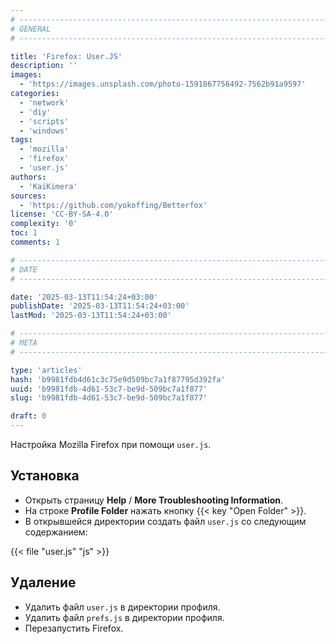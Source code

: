 ```yaml
---
# -------------------------------------------------------------------------------------------------------------------- #
# GENERAL
# -------------------------------------------------------------------------------------------------------------------- #

title: 'Firefox: User.JS'
description: ''
images:
  - 'https://images.unsplash.com/photo-1591867756492-7562b91a9597'
categories:
  - 'network'
  - 'diy'
  - 'scripts'
  - 'windows'
tags:
  - 'mozilla'
  - 'firefox'
  - 'user.js'
authors:
  - 'KaiKimera'
sources:
  - 'https://github.com/yokoffing/Betterfox'
license: 'CC-BY-SA-4.0'
complexity: '0'
toc: 1
comments: 1

# -------------------------------------------------------------------------------------------------------------------- #
# DATE
# -------------------------------------------------------------------------------------------------------------------- #

date: '2025-03-13T11:54:24+03:00'
publishDate: '2025-03-13T11:54:24+03:00'
lastMod: '2025-03-13T11:54:24+03:00'

# -------------------------------------------------------------------------------------------------------------------- #
# META
# -------------------------------------------------------------------------------------------------------------------- #

type: 'articles'
hash: 'b9981fdb4d61c3c75e9d509bc7a1f87795d392fa'
uuid: 'b9981fdb-4d61-53c7-be9d-509bc7a1f877'
slug: 'b9981fdb-4d61-53c7-be9d-509bc7a1f877'

draft: 0
---
```


Настройка Mozilla Firefox при помощи `user.js`.

<!--more-->

## Установка

- Открыть страницу **Help** / **More Troubleshooting Information**.
- На строке **Profile Folder** нажать кнопку {{< key "Open Folder" >}}.
- В открывшейся директории создать файл `user.js` со следующим содержанием:

{{< file "user.js" "js" >}}

## Удаление

- Удалить файл `user.js` в директории профиля.
- Удалить файл `prefs.js` в директории профиля.
- Перезапустить Firefox.
